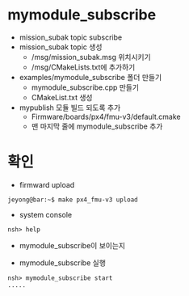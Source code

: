 ﻿# mymodule_subscribe
 * mission_subak topic subscribe
 * mission_subak topic 생성
   * /msg/mission_subak.msg 위치시키기
   * /msg/CMakeLists.txt에 추가하기
 * examples/mymodule_subscribe 폴더 만들기
   * mymodule_subscribe.cpp 만들기
   * CMakeList.txt 생성
 * mypublish 모듈 빌드 되도록 추가
   * Firmware/boards/px4/fmu-v3/default.cmake
   * 맨 마지막 줄에 mymodule_subscribe 추가

# 확인
 * firmward upload
```console
jeyong@bar:~$ make px4_fmu-v3 upload
```
 * system console
```console
nsh> help
```
   * mymodule_subscribe이 보이는지

 * mymodule_subscribe 실행
```console
nsh> mymodule_subscribe start
.....
```
